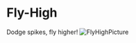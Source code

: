 # Fly-High
Dodge spikes, fly higher!
![FlyHighPicture](https://github.com/AnthonyNasser/Fly-High/FlyHighPicture.pngraw=true](https://github.com/AnthonyNasser/Fly-High/blob/main/FlyHighPicture.png?raw=true))
